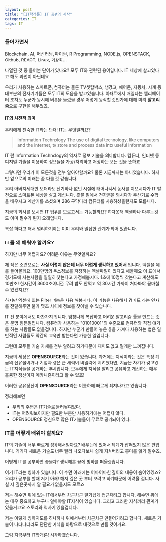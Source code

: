 ```yaml
---
layout: post
title: "[IT학개론] IT 공부의 시작"
categories: IT
tags: IT
---
```


### 들어가면서

Blockchain, AI, 머신러닝, 파이썬, R Programming, NODE.js, OPENSTACK, Github, REACT, Linux, 가상화...

나열된 것 중 들어본 단어가 있나요?
모두 IT와 관련된 용어입니다. IT 세상에 살고있다고 해도 과언이 아닌데요

우리가 사용하는 스마트폰, 컴퓨터는 물론 TV셋탑박스, 냉장고, 에어콘, 자동차, 시계 등 대부분의 전자기기들은 모두 IT의 도움을 받고있습니다.
아파트에서 매일타는 엘리베이터 조차도 누군가 동시에 버튼을 눌렀을 경우 어떻게 동작할 것인가에 대해 미리 **알고리즘**으로 구현을 해두었죠.

#### IT의 사전적 의미

우리에게 친숙한 IT라는 단어! IT는 무엇일까요?

> Information Technology
  The use of digital technology, like computers and the internet, to store and process data into useful information

IT 란 Information Technology의 약자로 정보 기술을 의미합니다.
컴퓨터, 인터넷 등 디지털 기술을 이용하여 정보들을 가공/처리하고 저장하는 모든 것을 뜻하죠

그렇다면 우리가 이 모든것을 전부 알아야할까요?
물론 지금까지는 아니었습니다. 
하지만 앞으로의 미래는 좀 다를 것 같습니다.

우리 아버지세대만 보더라도 전기하나 없던 시절에 태어나셔서 농사를 지으시다가 IT 발전으로 스마트폰 세상을 살고 계십니다.
촛불 밑에서 천자문을 외시다가 주산기로 수학을 배우시고 계산기를 쓰셨으며 286 구닥다리 컴퓨터를 사용하셨을런지도 모릅니다.

지금의 회사를 보시면 IT 업무를 모르고서는 가능할까요?
하다못해 엑셀하나 다루는것도 이미 필수가 된지 오래입니다.

복잡 하다고 해서 멀리하기에는 이미 우리와 밀접한 관계가 되어 있습니다.

### IT를 왜 배워야 할까요?

하지만 너무 어렵지요?
어려운 이유는 무엇일까요?

제 작은 소견으로는 **사실 어렵지 않은데 너무 어렵게 생각하고 있어서** 입니다.
엑셀을 예를 들어볼께요. 
100만명의 주소정보를 저장하는 엑셀파일이 있다고 해볼께요
이 표에서 경기도에 사는사람을 일일히 찾는다고 가정해봅시다.
1초에 10명씩 찾는다고 계산해도 10만초! 한시간이 3600초이니깐 무려 밥도 안먹고 약 30시간 가까이 쳐다봐야 끝마칠 수 있겠지요?

하지만 엑셀에 있는 Filter 기능을 사용 해봅시다.
이 기능을 사용해서 경기도 라는 인자를 전달해주면 불가 몇초 사이에 정보를 찾아낼 수 있습니다.

IT 전 분야에서도 마찬가지 입니다. 엄청나게 복잡하고 어려운 알고리즘 툴을 만드는 것은 분명 힘든일입니다.
컴퓨터가 사용하는 "01010001"의 수준으로 컴퓨터와 직접 얘기를 하는 사람들도 없을겁니다.
하지만 누군가 만들어 놓은 툴을 가져다 사용하는 법은 일반적인 사람들도 약간의 교육만 받는다면 가능한 일입니다.

그런데 모두들 기술 자체를 전부 알려고 하기때문에 재미도 없고 멀게만 느껴집니다.

지금의 세상은 **OPENSOURCE**라는 것이 있습니다.
과거에는 지식이라는 것은 특정 계급의 전유물이거나 기업과 같은 큰 세력이 비밀리에 지켜왔다면,
지금은 자기가 갖고있는 IT지식들을 공개하는 추세입니다. 
모두에게 지식을 알리고 공유하고 개선하는 매우 훌륭한 정신이자 메카니즘이라고 할 수 있죠!

이러한 공유정신이 **OPENSOURCE**라는 이름하에 빠르게 퍼져나가고 있습니다.

정리해보면

- 우리의 주변은 IT기술로 둘러쌓여있다.
- IT는 어려워보이지만 필요한 부분만 사용하기에는 어렵지 않다.
- OPENSOURCE 정신으로 많은 IT기술들이 무료로 공개되어 있다.

### IT를 어떻게 배워야 할까요?

IT의 기술이 너무 빠르게 성장해서일까요?
배우는데 있어서 체계가 잡혀있지 않은 편입니다.
거기다 새로운 기술도 너무 빨리 나오다보니 쉽게 지쳐버리고 흥미를 잃기 일수죠.

어떻게 IT를 공부하면 좋을까? 생각해본 끝에 빙하를 떠올렸습니다.

여기 IT라는 빙하가 있습니다.
이 수면 아래에는 어마어마한 깊이의 내용이 숨어있겠죠?
우리가 공부를 할때 저기 아래! 해저 깊은 곳 부터 보려고 하기때문에 어려울 겁니다.
사실 저 깊은곳까지 알 필요가 없을지도 모르죠

저는 해수면 위에 있는 IT에서부터 차근차근 알기쉽게 접근하려고 합니다.
해수면 위에는 매우 중요하고 누구나 알아야할 IT지식이 있습니다. 그리고 그러한 지식끼리 관계가 있을거고요
스토리와 역사가 있을겁니다.

저는 이렇게 빙하지도를 하나하나 위에서부터 차근차근 만들어가려고 합니다.
새로운 기술이 나타나더라도 단단한 지식을 바탕으로 내것으로 만들 것이거요.

그럼 지금부터 
IT학개론! 시작하겠습니다.






